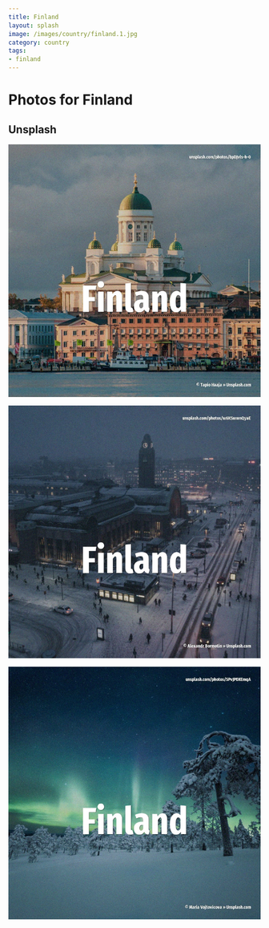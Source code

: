 ```yaml
---
title: Finland
layout: splash
image: /images/country/finland.1.jpg
category: country
tags:
- finland
---
```

# Photos for Finland

## Unsplash

![Finland](/images/country/finland.1.jpg)

![Finland](/images/country/finland.2.jpg)

![Finland](/images/country/finland.3.jpg)